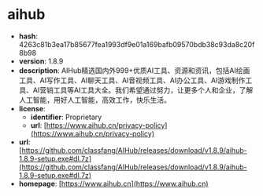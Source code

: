# aihub

- **hash**: 4263c81b3ea17b85677fea1993df9e01a169bafb09570bdb38c93da8c20f8b98
- **version**: 1.8.9
- **description**: AIHub精选国内外999+优质AI工具、资源和资讯，包括AI绘画工具、AI写作工具、AI聊天工具、AI音视频工具、AI办公工具、AI游戏制作工具、AI营销工具等AI工具大全。我们希望通过努力，让更多个人和企业，了解人工智能，用好人工智能，高效工作，快乐生活。
- **license**:
  - **identifier**: Proprietary
  - **url**: [https://www.aihub.cn/privacy-policy](https://www.aihub.cn/privacy-policy)
- **url**: [https://github.com/classfang/AIHub/releases/download/v1.8.9/aihub-1.8.9-setup.exe#dl.7z](https://github.com/classfang/AIHub/releases/download/v1.8.9/aihub-1.8.9-setup.exe#dl.7z)
- **homepage**: [https://www.aihub.cn](https://www.aihub.cn)

